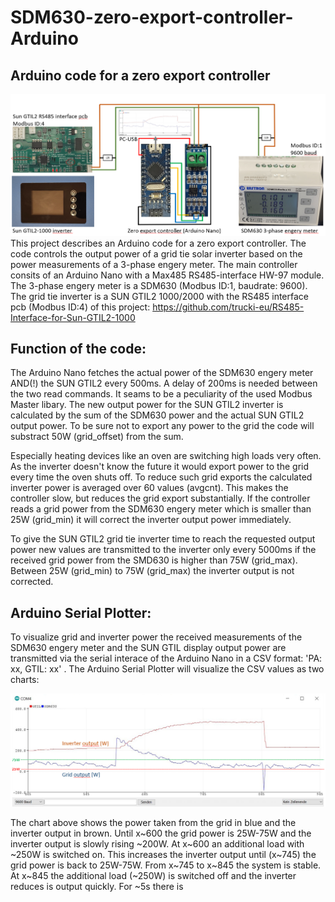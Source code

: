 # SDM630-zero-export-controller-Arduino
Arduino code for a zero export controller
---------------------------------------------------------
![Overview](/assets/images/ZeroExportController_Overview.PNG)
This project describes an Arduino code for a zero export controller. The code controls the output power of a grid tie solar inverter based on the power measurements of a 3-phase engery meter. 
The main controller consits of an Arduino Nano with a Max485 RS485-interface HW-97 module. The 3-phase engery meter is a SDM630 (Modbus ID:1, baudrate: 9600). The grid tie inverter is a SUN GTIL2 1000/2000 with the RS485 interface pcb (Modbus ID:4) of this project: https://github.com/trucki-eu/RS485-Interface-for-Sun-GTIL2-1000

Function of the code:
---------------------
The Arduino Nano fetches the actual power of the SDM630 engery meter AND(!) the SUN GTIL2 every 500ms. A delay of 200ms is needed between the two read commands. It seams to be a peculiarity of the used Modbus Master libary. The new output power for the SUN GTIL2 inverter is calculated by the sum of the SDM630 power and the actual SUN GTIL2 output power. To be sure not to export any power to the grid the code will substract 50W (grid_offset) from the sum.

Especially heating devices like an oven are switching high loads very often. As the inverter doesn't know the future it would export power to the grid every time the oven shuts off. To reduce such grid exports the calculated inverter power is averaged over 60 values (avgcnt). This makes the controller slow, but reduces the grid export substantially. If the controller reads a grid power from the SDM630 engery meter which is smaller than 25W (grid_min) it will correct the inverter output power immediately.

To give the SUN GTIL2 grid tie inverter time to reach the requested output power new values are transmitted to the inverter only every 5000ms if the received grid power from the SMD630 is higher than 75W (grid_max). Between 25W (grid_min) to 75W (grid_max) the inverter output is not corrected.

Arduino Serial Plotter:
-----------------------
To visualize grid and inverter power the received measurements of the SDM630 engery meter and the SUN GTIL display output power are transmitted via the serial interace of the Arduino Nano in a CSV format: 'PA: xx, GTIL: xx' .
The Arduino Serial Plotter will visualize the CSV values as two charts:

![Arduino Serial Plotter](/assets/images/SDM630_Sprungantwort_Plotter.PNG) 

The chart above shows the power taken from the grid in blue and the inverter output in brown. Until x~600 the grid power is 25W-75W and the inverter output is slowly rising ~200W. At x~600 an additional load with ~250W is switched on. This increases the inverter output until (x~745) the grid power is back to 25W-75W. From x~745 to x~845 the system is stable. At x~845 the additional load (~250W) is switched off and the inverter reduces is output quickly. For ~5s there is
